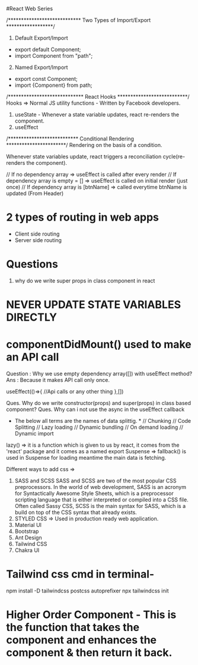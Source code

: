 #React Web Series


/**************************** Two Types of Import/Export ******************/
1. Default Export/Import
- export default Component;
- import Component from "path";

2. Named Export/Import
- export const Component;
- import {Component} from path;


/***************************** React Hooks ***************************/
Hooks => Normal JS utility functions - Written by Facebook developers. 
1. useState - Whenever a state variable updates, react re-renders the component.
2. useEffect 


/*************************** Conditional Rendering ***********************/
Rendering on the basis of a condition.

Whenever state variables update, react triggers a reconciliation cycle(re-renders the component).

// If no dependency array => useEffect is called after every render
// If dependency array is empty = [] => useEffect is called on initial render (just once)
// If dependency array is [btnName] => called everytime btnName is updated       (From Header)

# 2 types of routing in web apps
- Client side routing
- Server side routing

# Questions
1. why do we write super props in class component in react

# NEVER UPDATE STATE VARIABLES DIRECTLY

# componentDidMount() used to make an API call

Question : Why we use empty dependency array([]) with useEffect method?
Ans : Because it makes API call only once.

useEffect(()=>{
    //Api calls or any other thing
},[])

Ques. Why do we write constructor(props) and super(props) in class based component?
Ques. Why can i not use the async in the useEffect callback 

* The below all terms are the names of data splittig. *
// Chunking
// Code Splitting
// Lazy loading
// Dynamic bundling
// On demand loading
// Dynamic import

lazy() => it is a function which is given to us by react, it comes from the 'react' package and it comes as a named export
Suspense => fallback() is used in Suspense for loading meantime the main data is fetching.


Different ways to add css =>
1. SASS and SCSS
SASS and SCSS are two of the most popular CSS preprocessors. In the world of web development, SASS is an acronym for Syntactically Awesome Style Sheets, which is a preprocessor scripting language that is either interpreted or compiled into a CSS file. Often called Sassy CSS, SCSS is the main syntax for SASS, which is a build on top of the CSS syntax that already exists. 
2. STYLED CSS => Used in production ready web application.
3. Material UI
4. Bootstrap 
5. Ant Design
6. Tailwind CSS
7. Chakra UI

# Tailwind css cmd in terminal-
npm install -D tailwindcss postcss autoprefixer
npx tailwindcss init

# Higher Order Component - This is the function that takes the component and enhances the component & then return it back.